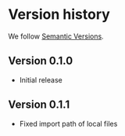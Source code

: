 # Version history

We follow [Semantic Versions](https://semver.org/).


## Version 0.1.0

- Initial release

## Version 0.1.1

- Fixed import path of local files 
